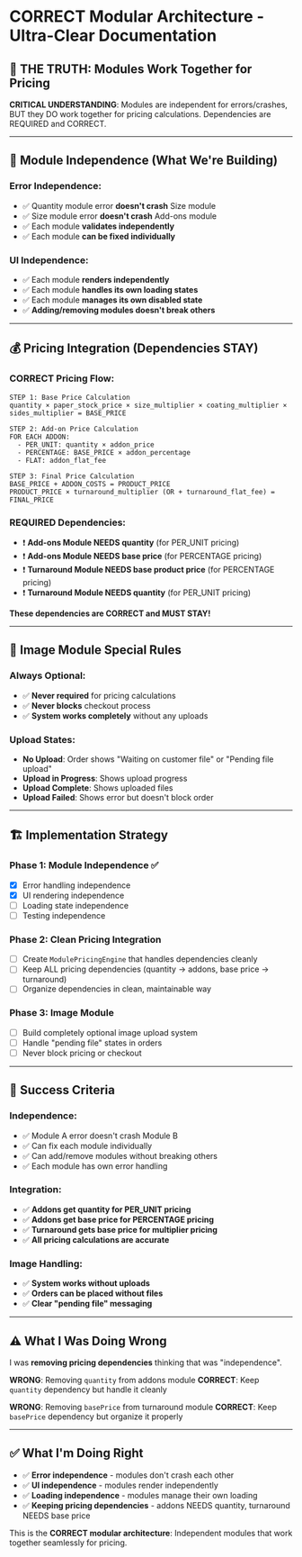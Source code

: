 # CORRECT Modular Architecture - Ultra-Clear Documentation

## 🎯 **THE TRUTH: Modules Work Together for Pricing**

**CRITICAL UNDERSTANDING**: Modules are independent for errors/crashes, BUT they DO work together for pricing calculations. Dependencies are REQUIRED and CORRECT.

---

## 🔧 **Module Independence (What We're Building)**

### **Error Independence**:
- ✅ Quantity module error **doesn't crash** Size module
- ✅ Size module error **doesn't crash** Add-ons module
- ✅ Each module **validates independently**
- ✅ Each module **can be fixed individually**

### **UI Independence**:
- ✅ Each module **renders independently**
- ✅ Each module **handles its own loading states**
- ✅ Each module **manages its own disabled state**
- ✅ **Adding/removing modules doesn't break others**

---

## 💰 **Pricing Integration (Dependencies STAY)**

### **CORRECT Pricing Flow**:

```
STEP 1: Base Price Calculation
quantity × paper_stock_price × size_multiplier × coating_multiplier × sides_multiplier = BASE_PRICE

STEP 2: Add-on Price Calculation
FOR EACH ADDON:
  - PER_UNIT: quantity × addon_price
  - PERCENTAGE: BASE_PRICE × addon_percentage
  - FLAT: addon_flat_fee

STEP 3: Final Price Calculation
BASE_PRICE + ADDON_COSTS = PRODUCT_PRICE
PRODUCT_PRICE × turnaround_multiplier (OR + turnaround_flat_fee) = FINAL_PRICE
```

### **REQUIRED Dependencies**:
- ❗ **Add-ons Module NEEDS quantity** (for PER_UNIT pricing)
- ❗ **Add-ons Module NEEDS base price** (for PERCENTAGE pricing)
- ❗ **Turnaround Module NEEDS base product price** (for PERCENTAGE pricing)
- ❗ **Turnaround Module NEEDS quantity** (for PER_UNIT pricing)

**These dependencies are CORRECT and MUST STAY!**

---

## 📁 **Image Module Special Rules**

### **Always Optional**:
- ✅ **Never required** for pricing calculations
- ✅ **Never blocks** checkout process
- ✅ **System works completely** without any uploads

### **Upload States**:
- **No Upload**: Order shows "Waiting on customer file" or "Pending file upload"
- **Upload in Progress**: Shows upload progress
- **Upload Complete**: Shows uploaded files
- **Upload Failed**: Shows error but doesn't block order

---

## 🏗️ **Implementation Strategy**

### **Phase 1: Module Independence** ✅
- [x] Error handling independence
- [x] UI rendering independence
- [ ] Loading state independence
- [ ] Testing independence

### **Phase 2: Clean Pricing Integration**
- [ ] Create `ModulePricingEngine` that handles dependencies cleanly
- [ ] Keep ALL pricing dependencies (quantity → addons, base price → turnaround)
- [ ] Organize dependencies in clean, maintainable way

### **Phase 3: Image Module**
- [ ] Build completely optional image upload system
- [ ] Handle "pending file" states in orders
- [ ] Never block pricing or checkout

---

## 🎯 **Success Criteria**

### **Independence**:
- ✅ Module A error doesn't crash Module B
- ✅ Can fix each module individually
- ✅ Can add/remove modules without breaking others
- ✅ Each module has own error handling

### **Integration**:
- ✅ **Addons get quantity for PER_UNIT pricing**
- ✅ **Addons get base price for PERCENTAGE pricing**
- ✅ **Turnaround gets base price for multiplier pricing**
- ✅ **All pricing calculations are accurate**

### **Image Handling**:
- ✅ **System works without uploads**
- ✅ **Orders can be placed without files**
- ✅ **Clear "pending file" messaging**

---

## ⚠️ **What I Was Doing Wrong**

I was **removing pricing dependencies** thinking that was "independence".

**WRONG**: Removing `quantity` from addons module
**CORRECT**: Keep `quantity` dependency but handle it cleanly

**WRONG**: Removing `basePrice` from turnaround module
**CORRECT**: Keep `basePrice` dependency but organize it properly

---

## ✅ **What I'm Doing Right**

- ✅ **Error independence** - modules don't crash each other
- ✅ **UI independence** - modules render independently
- ✅ **Loading independence** - modules manage their own loading
- ✅ **Keeping pricing dependencies** - addons NEEDS quantity, turnaround NEEDS base price

This is the **CORRECT modular architecture**: Independent modules that work together seamlessly for pricing.